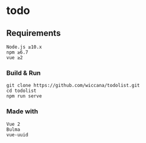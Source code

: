 # todo

## Requirements
```
Node.js ≥10.x 
npm ≥6.7 
vue ≥2
```
### Build & Run
```
git clone https://github.com/wiccana/todolist.git
cd todolist
npm run serve
```

### Made with
```
Vue 2
Bulma
vue-uuid
```
